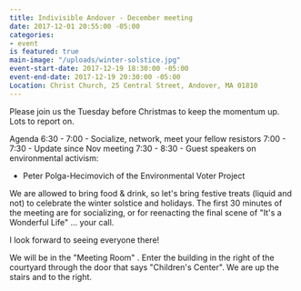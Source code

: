 ```yaml
---
title: Indivisible Andover - December meeting
date: 2017-12-01 20:55:00 -05:00
categories:
- event
is featured: true
main-image: "/uploads/winter-solstice.jpg"
event-start-date: 2017-12-19 18:30:00 -05:00
event-end-date: 2017-12-19 20:30:00 -05:00
Location: Christ Church, 25 Central Street, Andover, MA 01810
---
```


Please join us the Tuesday before Christmas to keep the momentum up. Lots to report on. 

Agenda
6:30 - 7:00 - Socialize, network, meet your fellow resistors
7:00 - 7:30 - Update since Nov meeting
7:30 - 8:30 - Guest speakers on environmental activism:
- Peter Polga-Hecimovich of the Environmental Voter Project 

We are allowed to bring food & drink, so let's bring festive treats (liquid and not) to celebrate the winter solstice and holidays. The first 30 minutes of the meeting are for socializing, or for reenacting the final scene of "It's a Wonderful Life" ... your call. 

I look forward to seeing everyone there!

We will be in the "Meeting Room" . Enter the building in the right of the courtyard through the door that says "Children's Center". We are up the stairs and to the right. 